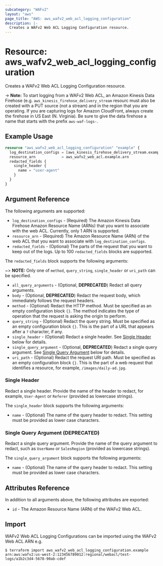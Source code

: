```yaml
---
subcategory: "WAFv2"
layout: "aws"
page_title: "AWS: aws_wafv2_web_acl_logging_configuration"
description: |-
  Creates a WAFv2 Web ACL Logging Configuration resource.
---
```


# Resource: aws_wafv2_web_acl_logging_configuration

Creates a WAFv2 Web ACL Logging Configuration resource.

-> **Note:** To start logging from a WAFv2 Web ACL, an Amazon Kinesis Data Firehose (e.g. `aws_kinesis_firehose_delivery_stream` resourc must also be created with a PUT source (not a stream) and in the region that you are operating.
If you are capturing logs for Amazon CloudFront, always create the firehose in US East (N. Virginia).
Be sure to give the data firehose a name that starts with the prefix `aws-waf-logs-`.

## Example Usage

```terraform
resource "aws_wafv2_web_acl_logging_configuration" "example" {
  log_destination_configs = [aws_kinesis_firehose_delivery_stream.example.arn]
  resource_arn            = aws_wafv2_web_acl.example.arn
  redacted_fields {
    single_header {
      name = "user-agent"
    }
  }
}
```

## Argument Reference

The following arguments are supported:

* `log_destination_configs` - (Required) The Amazon Kinesis Data Firehose Amazon Resource Name (ARNs) that you want to associate with the web ACL. Currently, only 1 ARN is supported.
* `resource_arn` - (Required) The Amazon Resource Name (ARN) of the web ACL that you want to associate with `log_destination_configs`.
* `redacted_fields` - (Optional) The parts of the request that you want to keep out of the logs. Up to 100 `redacted_fields` blocks are supported.

The `redacted_fields` block supports the following arguments:

~> **NOTE:** Only one of `method`, `query_string`, `single_header` or `uri_path` can be specified.

* `all_query_arguments` - (Optional, **DEPRECATED**) Redact all query arguments.
* `body` - (Optional, **DEPRECATED**) Redact the request body, which immediately follows the request headers.
* `method` - (Optional) Redact the HTTP method. Must be specified as an empty configuration block `{}`. The method indicates the type of operation that the request is asking the origin to perform.
* `query_string` - (Optional) Redact the query string. Must be specified as an empty configuration block `{}`. This is the part of a URL that appears after a `?` character, if any.
* `single_header` - (Optional) Redact a single header. See [Single Header](#single-header) below for details.
* `single_query_argument` - (Optional, **DEPRECATED**) Redact a single query argument. See [Single Query Argument](#single-query-argument) below for details.
* `uri_path` - (Optional) Redact the request URI path. Must be specified as an empty configuration block `{}`. This is the part of a web request that identifies a resource, for example, `/images/daily-ad.jpg`.

### Single Header

Redact a single header. Provide the name of the header to redact, for example, `User-Agent` or `Referer` (provided as lowercase strings).

The `single_header` block supports the following arguments:

* `name` - (Optional) The name of the query header to redact. This setting must be provided as lower case characters.

### Single Query Argument (**DEPRECATED**)

Redact a single query argument. Provide the name of the query argument to redact, such as `UserName` or `SalesRegion` (provided as lowercase strings).

The `single_query_argument` block supports the following arguments:

* `name` - (Optional) The name of the query header to redact. This setting must be provided as lower case characters.

## Attributes Reference

In addition to all arguments above, the following attributes are exported:

* `id` - The Amazon Resource Name (ARN) of the WAFv2 Web ACL.

## Import

WAFv2 Web ACL Logging Configurations can be imported using the WAFv2 Web ACL ARN e.g.

```
$ terraform import aws_wafv2_web_acl_logging_configuration.example arn:aws:wafv2:us-west-2:123456789012:regional/webacl/test-logs/a1b2c3d4-5678-90ab-cdef
```
